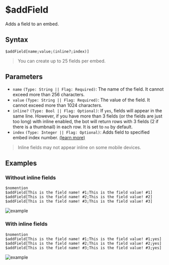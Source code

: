 # $addField
Adds a field to an embed.

## Syntax
```
$addField[name;value;(inline?;index)]
```
> You can create up to 25 fields per embed.

## Parameters
- `name` `(Type: String || Flag: Required)`: The name of the field. It cannot exceed more than 256 characters.
- `value` `(Type: String || Flag: Required)`: The value of the field. It cannot exceed more than 1024 characters.
- `inline?` `(Type: Bool || Flag: Optional)`: If `yes`, fields will appear in the same line. However, if you have more than 3 fields (or the fields are just too long) with inline enabled, the bot will return rows with 3 fields (2 if there is a thumbnail) in each row. It is set to `no` by default.
- `index` `(Type: Integer || Flag: Optional)`: Adds field to specified embed index number. [(learn more)](../resources/embedIndexes.md)

> Inline fields may not appear inline on some mobile devices.

## Examples

### Without inline fields
```
$nomention
$addField[This is the field name! #1;This is the field value! #1]
$addField[This is the field name! #2;This is the field value! #2]
$addField[This is the field name! #3;This is the field value! #3]
```
![example](https://user-images.githubusercontent.com/113303649/209849131-47574fa5-ba65-4552-b30e-c71f7af980a9.png)

### With inline fields
```
$nomention
$addField[This is the field name! #1;This is the field value! #1;yes]
$addField[This is the field name! #2;This is the field value! #2;yes]
$addField[This is the field name! #3;This is the field value! #3;yes]
```
![example](https://user-images.githubusercontent.com/113303649/209849351-0fb6875c-2bfa-4f14-9e01-84e6d31b0bee.png)
